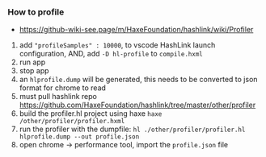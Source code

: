 ### How to profile

- https://github-wiki-see.page/m/HaxeFoundation/hashlink/wiki/Profiler

1. add `"profileSamples" : 10000`, to vscode HashLink launch configuration, AND, add `-D hl-profile` to `compile.hxml`
2. run app
3. stop app
4. an `hlprofile.dump` will be generated, this needs to be converted to json format for chrome to read
5. must pull hashlink repo https://github.com/HaxeFoundation/hashlink/tree/master/other/profiler
6. build the profiler.hl project using haxe `haxe /other/profiler/profiler.hxml`
7. run the profiler with the dumpfile: `hl ./other/profiler/profiler.hl hlprofile.dump --out profile.json`
8. open chrome -> performance tool, import the `profile.json` file
